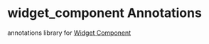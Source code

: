 # widget_component Annotations

annotations library for [Widget Component](https://pub.dev/packages/widget_component)